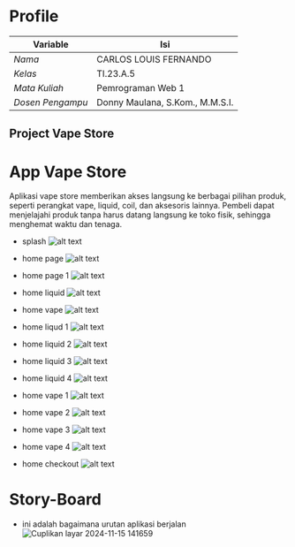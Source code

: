 # Profile
| Variable         |                  Isi              |
|------------------|-----------------------------------|
| *Nama*           |        CARLOS LOUIS FERNANDO      |
| *Kelas*          |              TI.23.A.5            |
| *Mata Kuliah*    |         Pemrograman Web 1         |
| *Dosen Pengampu* |   Donny Maulana, S.Kom., M.M.S.I. |

## Project   Vape Store
# **App Vape Store**
Aplikasi vape store memberikan akses langsung ke berbagai pilihan produk, seperti perangkat vape, liquid, coil, dan aksesoris lainnya. Pembeli dapat menjelajahi produk tanpa harus datang langsung ke toko fisik, sehingga menghemat waktu dan tenaga.

-  splash
![alt text](<Cuplikan layar 2025-01-04 235040.png>)


-  home page
![alt text](<Cuplikan layar 2025-01-04 235040-1.png>)

-  home page 1
![alt text](<Cuplikan layar 2025-01-05 005454.png>)

-  home liquid
![alt text](<Cuplikan layar 2025-01-04 235156.png>)

-  home vape
![alt text](<Cuplikan layar 2025-01-04 235227-1.png>)

-  home liqud 1
![alt text](<Cuplikan layar 2025-01-04 235419.png>)

-  home liquid 2
![alt text](<Cuplikan layar 2025-01-04 235508.png>)

-  home liquid 3
![alt text](<Cuplikan layar 2025-01-04 235520.png>)

-  home liquid 4
![alt text](<Cuplikan layar 2025-01-04 235537.png>)

-  home vape 1
![alt text](<Cuplikan layar 2025-01-04 235715.png>)

-  home vape 2
![alt text](<Cuplikan layar 2025-01-04 235730.png>)

-  home vape 3
![alt text](<Cuplikan layar 2025-01-04 235751.png>)

-  home vape 4
![alt text](<Cuplikan layar 2025-01-05 002642.png>)

-  home checkout
![alt text](<Cuplikan layar 2025-01-04 235829.png>)



# Story-Board
-  ini adalah bagaimana urutan aplikasi berjalan
![Cuplikan layar 2024-11-15 141659](https://github.com/user-attachments/assets/bb5d690e-5f0b-4959-bcac-62a5b50cb10c)

